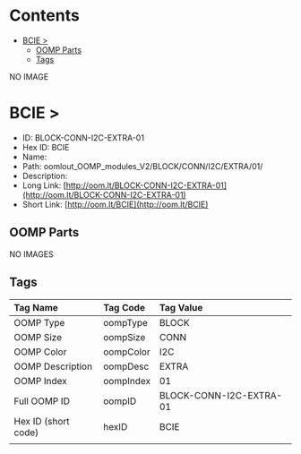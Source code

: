 



Contents
========

* [BCIE > ](#bcie--)
	* [OOMP Parts](#oomp-parts)
	* [Tags](#tags)
  
NO IMAGE  
# BCIE > 

- ID: BLOCK-CONN-I2C-EXTRA-01
- Hex ID: BCIE
- Name: 
- Path: oomlout_OOMP_modules_V2/BLOCK/CONN/I2C/EXTRA/01/
- Description: 
- Long Link: [http://oom.lt/BLOCK-CONN-I2C-EXTRA-01](http://oom.lt/BLOCK-CONN-I2C-EXTRA-01)
- Short Link: [http://oom.lt/BCIE](http://oom.lt/BCIE)

## OOMP Parts
  
NO IMAGES  
## Tags
  

|Tag Name|Tag Code|Tag Value|
| :--- | :--- | :--- |
|OOMP Type|oompType|BLOCK|
|OOMP Size|oompSize|CONN|
|OOMP Color|oompColor|I2C|
|OOMP Description|oompDesc|EXTRA|
|OOMP Index|oompIndex|01|
|Full OOMP ID|oompID|BLOCK-CONN-I2C-EXTRA-01|
|Hex ID (short code)|hexID|BCIE|
||||
